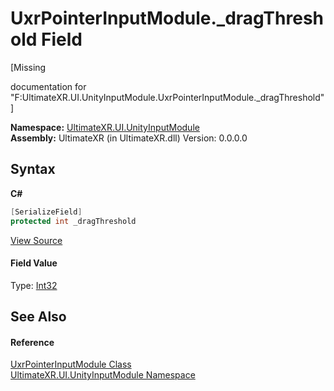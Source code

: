 # UxrPointerInputModule._dragThreshold Field
 

\[Missing <summary> documentation for "F:UltimateXR.UI.UnityInputModule.UxrPointerInputModule._dragThreshold"\]

**Namespace:**&nbsp;<a href="N_UltimateXR_UI_UnityInputModule">UltimateXR.UI.UnityInputModule</a><br />**Assembly:**&nbsp;UltimateXR (in UltimateXR.dll) Version: 0.0.0.0

## Syntax

**C#**<br />
``` C#
[SerializeField]
protected int _dragThreshold
```

<a href="UltimateXR/Scripts/UI/UnityInputModule/UxrPointerInputModule.cs" rel="noopener noreferrer" title="View the source code">View Source</a><br />

#### Field Value
Type: <a href="https://docs.microsoft.com/dotnet/api/system.int32" target="_blank" rel="noopener noreferrer">Int32</a>

## See Also


#### Reference
<a href="T_UltimateXR_UI_UnityInputModule_UxrPointerInputModule">UxrPointerInputModule Class</a><br /><a href="N_UltimateXR_UI_UnityInputModule">UltimateXR.UI.UnityInputModule Namespace</a><br />